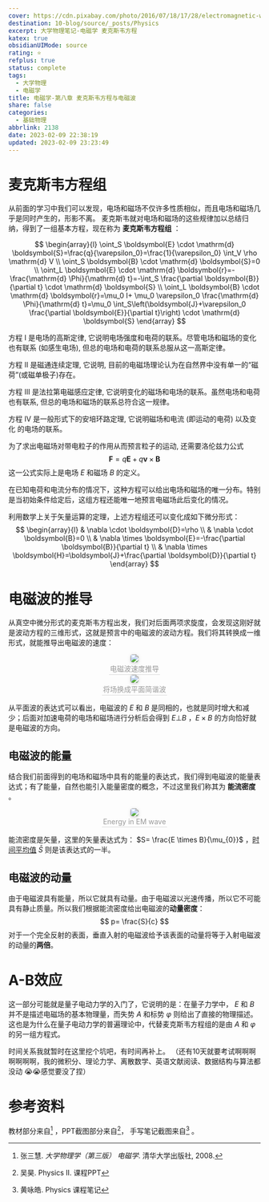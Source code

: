 ```yaml
---
cover: https://cdn.pixabay.com/photo/2016/07/18/17/28/electromagnetic-waves-1526374__480.png
destination: 10-blog/source/_posts/Physics
excerpt: 大学物理笔记-电磁学 麦克斯韦方程
katex: true
obsidianUIMode: source
rating: ⭐
refplus: true
status: complete
tags:
  - 大学物理
  - 电磁学
title: 电磁学-第八章 麦克斯韦方程与电磁波
share: false
categories:
  - 基础物理
abbrlink: 2138
date: 2023-02-09 22:38:19
updated: 2023-02-09 23:23:49
---
```


# 麦克斯韦方程组
从前面的学习中我们可以发现，电场和磁场不仅许多性质相似，而且电场和磁场几乎是同时产生的，形影不离。
麦克斯韦就对电场和磁场的这些规律加以总结归纳，得到了一组基本方程，现在称为 **麦克斯韦方程组** ：

$$
\begin{array}{l}
\oint_S \boldsymbol{E} \cdot \mathrm{d} \boldsymbol{S}=\frac{q}{\varepsilon_0}=\frac{1}{\varepsilon_0} \int_V \rho \mathrm{d} V \\
\oint_S \boldsymbol{B} \cdot \mathrm{d} \boldsymbol{S}=0 \\
\oint_L \boldsymbol{E} \cdot \mathrm{d} \boldsymbol{r}=-\frac{\mathrm{d} \Phi}{\mathrm{d} t}=-\int_S \frac{\partial \boldsymbol{B}}{\partial t} \cdot \mathrm{d} \boldsymbol{S} \\
\oint_L \boldsymbol{B} \cdot \mathrm{d} \boldsymbol{r}=\mu_0 I+ \mu_0 \varepsilon_0 \frac{\mathrm{d} \Phi}{\mathrm{d} t}=\mu_0 \int_S\left(\boldsymbol{J}+\varepsilon_0 \frac{\partial \boldsymbol{E}}{\partial t}\right) \cdot \mathrm{d} \boldsymbol{S}
\end{array}
$$

方程 I 是电场的高斯定律, 它说明电场强度和电荷的联系。尽管电场和磁场的变化 也有联系 (如感生电场), 但总的电场和电荷的联系总服从这一高斯定律。

方程 II 是磁通连续定理, 它说明, 目前的电磁场理论认为在自然界中没有单一的“磁 荷”(或磁单极子)存在。

方程 III 是法拉第电磁感应定律, 它说明变化的磁场和电场的联系。虽然电场和电荷 也有联系, 但总的电场和磁场的联系总符合这一规律。

方程 IV 是一般形式下的安培环路定理, 它说明磁场和电流 (即运动的电荷) 以及变化 的电场的联系。

为了求出电磁场对带电粒子的作用从而预言粒子的运动, 还需要洛伦兹力公式
$$
\boldsymbol{F}=q \boldsymbol{E}+q \boldsymbol{v} \times \boldsymbol{B}
$$
这一公式实际上是电场 $E$ 和磁场 $B$ 的定义。

在已知电荷和电流分布的情况下，这种方程可以给出电场和磁场的唯一分布。特别是当初始条件给定后，这组方程还能唯一地预言电磁场此后变化的情况。

利用数学上关于矢量运算的定理，上述方程组还可以变化成如下微分形式：
$$
\begin{array}{l}
& \nabla \cdot \boldsymbol{D}=\rho \\
& \nabla \cdot \boldsymbol{B}=0 \\
& \nabla \times \boldsymbol{E}=-\frac{\partial \boldsymbol{B}}{\partial t} \\
& \nabla \times \boldsymbol{H}=\boldsymbol{J}+\frac{\partial \boldsymbol{D}}{\partial t}
\end{array}
$$

# 电磁波的推导
从真空中微分形式的麦克斯韦方程出发，我们对后面两项求旋度，会发现这刚好就是波动方程的三维形式，这就是预言中的电磁波的波动方程。我们将其转换成一维形式，就能推导出电磁波的速度：

<center>
    <img style="border-radius: 0.3125em;
    box-shadow: 0 2px 4px 0 rgba(34,36,38,.12),0 2px 10px 0 rgba(34,36,38,.08);"
    src="https://i.imgur.com/QI9jgIc.png">
    <br>
    <div style="color:orange; border-bottom: 1px solid #d9d9d9;
    display: inline-block;
    color: #999;
    padding: 2px;">电磁波速度推导
    </div>
</center>

<center>
    <img style="border-radius: 0.3125em;
    box-shadow: 0 2px 4px 0 rgba(34,36,38,.12),0 2px 10px 0 rgba(34,36,38,.08);"
    src="https://i.imgur.com/FxNxmV7.png">
    <br>
    <div style="color:orange; border-bottom: 1px solid #d9d9d9;
    display: inline-block;
    color: #999;
    padding: 2px;">将场换成平面简谐波
    </div>
</center>

从平面波的表达式可以看出，电磁波的 $E$ 和 $B$ 是同相的，也就是同时增大和减少；后面对加速电荷的电场和磁场进行分析后会得到 $E \bot B$ ，$E \times B$ 的方向恰好就是电磁波的方向。

## 电磁波的能量
结合我们前面得到的电场和磁场中具有的能量的表达式，我们得到电磁波的能量表达式；有了能量，自然也能引入能量密度的概念，不过这里我们称其为 **能流密度** 。

<center>
    <img style="border-radius: 0.3125em;
    box-shadow: 0 2px 4px 0 rgba(34,36,38,.12),0 2px 10px 0 rgba(34,36,38,.08);"
    src="https://i.imgur.com/IiDPql1.png">
    <br>
    <div style="color:orange; border-bottom: 1px solid #d9d9d9;
    display: inline-block;
    color: #999;
    padding: 2px;">Energy in EM wave
    </div>
</center>

能流密度是矢量，这里的矢量表达式为： $S= \frac{E \times B}{\mu_{0}}$ ，<u>时间平均值</u> $\bar{S}$ 则是该表达式的一半。

## 电磁波的动量
由于电磁波具有能量，所以它就具有动量。由于电磁波以光速传播，所以它不可能具有静止质量。所以我们根据能流密度给出电磁波的**动量密度**：
$$
p= \frac{S}{c}
$$
对于一个完全反射的表面，垂直入射的电磁波给予该表面的动量将等于入射电磁波的动量的**两倍**。

# A-B效应
这一部分可能就是量子电动力学的入门了，它说明的是：在量子力学中， $E$ 和 $B$ 并不是描述电磁场的基本物理量，而失势 $A$ 和标势 $\varphi$ 则给出了直接的物理描述。这也是为什么在量子电动力学的普遍理论中，代替麦克斯韦方程组的是由 $A$ 和 $\varphi$ 的另一组方程式。   

时间关系我就暂时在这里挖个坑吧，有时间再补上。
（还有10天就要考试啊啊啊啊啊啊啊，我的微积分、理论力学、离散数学、英语文献阅读、数据结构与算法都没动 😭😭感觉要没了捏）

# 参考资料
教材部分来自[^1] ，PPT截图部分来自[^2]， 手写笔记截图来自[^3] 。

[^1]: 张三慧. *大学物理学（第三版） 电磁学*. 清华大学出版社, 2008.
[^2]: 吴昊. Physics II. 课程PPT
[^3]: 黄咏皓. Physics 课程笔记

